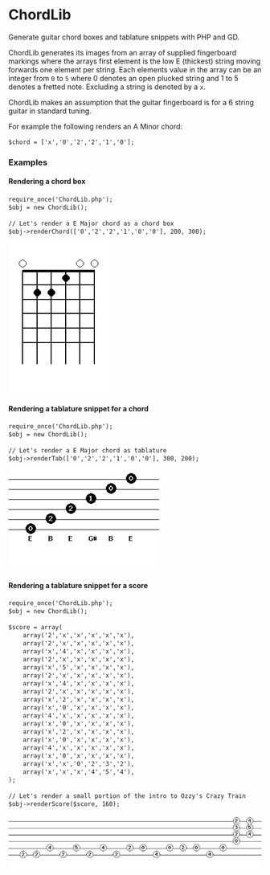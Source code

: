 # ChordLib
Generate guitar chord boxes and tablature snippets with PHP and GD.

ChordLib generates its images from an array of supplied fingerboard markings where the arrays first element is the low E (thickest) string moving forwards one element per string. Each elements value in the array can be an integer from `0` to `5` where 0 denotes an open plucked string and 1 to 5 denotes a fretted note. Excluding a string is denoted by a `x`. 

ChordLib makes an assumption that the guitar fingerboard is for a 6 string guitar in standard tuning.

For example the following renders an A Minor chord:

	$chord = ['x','0','2','2','1','0'];



### Examples

#### Rendering a chord box

	require_once('ChordLib.php');
	$obj = new ChordLib();

	// Let's render a E Major chord as a chord box
	$obj->renderChord(['0','2','2','1','0','0'], 200, 300);

![Chord](https://github.com/dnsimmons/chord-lib/blob/master/chord.png)

#### Rendering a tablature snippet for a chord

	require_once('ChordLib.php');
	$obj = new ChordLib();

	// Let's render a E Major chord as tablature
	$obj->renderTab(['0','2','2','1','0','0'], 300, 200);
	
![Tab](https://github.com/dnsimmons/chord-lib/blob/master/tab.png)

#### Rendering a tablature snippet for a score

	require_once('ChordLib.php');
	$obj = new ChordLib();

	$score = array(
		array('2','x','x','x','x','x'),
		array('2','x','x','x','x','x'),
		array('x','4','x','x','x','x'),
		array('2','x','x','x','x','x'),
		array('x','5','x','x','x','x'),
		array('2','x','x','x','x','x'),
		array('x','4','x','x','x','x'),
		array('2','x','x','x','x','x'),
		array('x','2','x','x','x','x'),
		array('x','0','x','x','x','x'),
		array('4','x','x','x','x','x'),
		array('x','0','x','x','x','x'),
		array('x','2','x','x','x','x'),
		array('x','0','x','x','x','x'),
		array('4','x','x','x','x','x'),
		array('x','0','x','x','x','x'),
		array('x','x','0','2','3','2'),
		array('x','x','x','4','5','4'),
	);

	// Let's render a small portion of the intro to Ozzy's Crazy Train
	$obj->renderScore($score, 160);
	
![Tab](https://github.com/dnsimmons/chord-lib/blob/master/score.png)